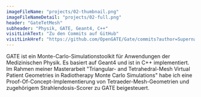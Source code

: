 ```yaml
---
imageFileName: "projects/02-thumbnail.png"
imageFileNameDetail: "projects/02-full.png"
header: "GateTetMesh"
subheader: "Physik, GATE, Geant4, C++"
visitLinkText: "Zu den Commits auf GitHub"
visitLinkHref: "https://github.com/OpenGATE/Gate/commits?author=Supernabla"
---
```


GATE ist ein Monte-Carlo-Simulationstoolkit für Anwendungen der Medizinischen Physik. Es basiert auf Geant4 und ist in C++ implementiert. Im Rahmen meiner Masterarbeit \"Triangular- and Tetrahedral-Mesh Virtual Patient Geometries in Radiotherapy Monte Carlo Simulations\" habe ich eine Proof-Of-Concept-Implementierung von Tetraeder-Mesh-Geometrien und zugehörigem Strahlendosis-Scorer zu GATE beigesteuert.
